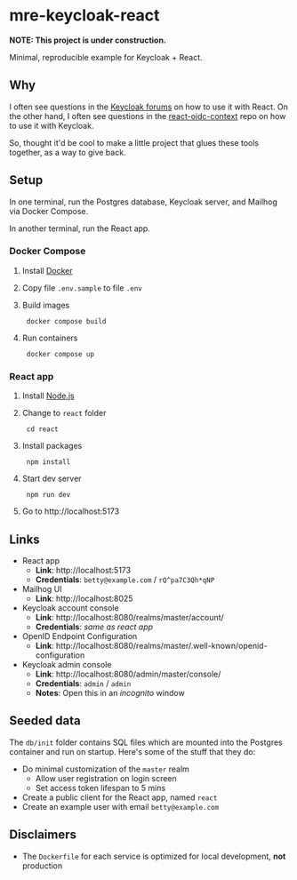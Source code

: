# mre-keycloak-react

**NOTE: This project is under construction.**

Minimal, reproducible example for Keycloak + React.

## Why

I often see questions in the [Keycloak forums](https://keycloak.discourse.group) on how to use it with React. On the other hand, I often see questions in the [react-oidc-context](https://github.com/authts/react-oidc-context) repo on how to use it with Keycloak.

So, thought it'd be cool to make a little project that glues these tools together, as a way to give back.

## Setup

In one terminal, run the Postgres database, Keycloak server, and Mailhog via Docker Compose.

In another terminal, run the React app.

### Docker Compose

1. Install [Docker](https://docs.docker.com/get-docker/)
1. Copy file `.env.sample` to file `.env`
1. Build images

        docker compose build

1. Run containers

        docker compose up

### React app

1. Install [Node.js](https://nodejs.org/en)
1. Change to `react` folder

        cd react

1. Install packages

        npm install

1. Start dev server

        npm run dev

1. Go to http://localhost:5173

## Links

- React app
    - **Link**: http://localhost:5173
    - **Credentials**: `betty@example.com` / `rQ^pa7C3Qh*qNP`
- Mailhog UI
    - **Link**: http://localhost:8025
- Keycloak account console
    - **Link**: http://localhost:8080/realms/master/account/
    - **Credentials**: _same as react app_
- OpenID Endpoint Configuration
    - **Link**: http://localhost:8080/realms/master/.well-known/openid-configuration
- Keycloak admin console
    - **Link**: http://localhost:8080/admin/master/console/
    - **Credentials**: `admin` / `admin`
    - **Notes**: Open this in an _incognito_ window

## Seeded data

The `db/init` folder contains SQL files which are mounted into the Postgres container and run on startup. Here's some of the stuff that they do:

- Do minimal customization of the `master` realm
    - Allow user registration on login screen
    - Set access token lifespan to 5 mins
- Create a public client for the React app, named `react`
- Create an example user with email `betty@example.com`

## Disclaimers

- The `Dockerfile` for each service is optimized for local development, **not** production
